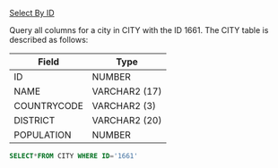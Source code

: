 [Select By ID](https://www.hackerrank.com/challenges/select-by-id/problem)

Query all columns for a city in CITY with the ID 1661.
The CITY table is described as follows:

|    Field      |     Type      |
| ------------- | ------------- |
| ID            | NUMBER        |
| NAME          | VARCHAR2 (17) |
| COUNTRYCODE   | VARCHAR2 (3)  |
| DISTRICT      | VARCHAR2 (20) |
| POPULATION    | NUMBER        |

```sql
SELECT*FROM CITY WHERE ID='1661'
```
